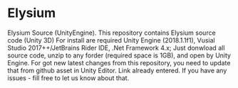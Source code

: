 # Elysium
Elysium Source (UnityEngine). This repository contains Elysium source code (Unity 3D)
For install are required Unity Engine (2018.1.1f1), Vusial Studio 2017++/JetBrains Rider IDE, .Net Framework 4.x;
Just donwload all source code, unzip to any forder (required space is 1GB), and open by Unity Engine. For got new latest changes from this repository, you need to update that from github asset in Unity Editor. Link already entered. If you have any issues - fill free to let us know about that.
